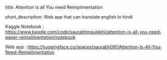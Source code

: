 title: Attention is all You need Reimplimentation

short_description: Web app that can translate english to hindi

Kaggle Notebook : https://www.kaggle.com/code/saurabhmaulekhi/attention-is-all-you-need-paper-reimplimentation/notebook

Web app : https://huggingface.co/spaces/saurabh091/Attention-Is-All-You-Need-Reimplimentation
